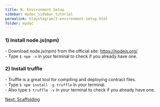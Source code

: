 ```yaml
---
title: B. Environment Setup
sidebar: mydoc_sidebar_tutorial
permalink: klaystagram/2-environment-setup.html
folder: mydoc
---
```


### 1) Install node.js(npm)
\- Download node.js(npm) from the official site: https://nodejs.org/  
\- Type `$ npm -v` in your terminal to check if you already have one. 

### 2) Install truffle
\- Truffle is a great tool for compiling and deploying contract files.  
\- Type `$ npm install -g truffle` in your terminal.  
\- Also type `$ truffle -v` in your terminal to check if you already have one.

[Next: Scaffolding](3-scaffolding.md)
